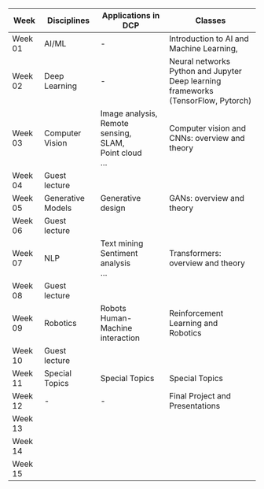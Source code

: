 | Week    | Disciplines       | Applications in DCP                                             | Classes                                                                                 |
| ------- | ----------------- | --------------------------------------------------------------- | --------------------------------------------------------------------------------------- |
| Week 01 | AI/ML             | \-                                                              | Introduction to AI and<br>Machine Learning,<br>                                         |
| Week 02 | Deep Learning     | \-                                                              | Neural networks<br>Python and Jupyter<br>Deep learning frameworks (TensorFlow, Pytorch) |
| Week 03 | Computer Vision   | Image analysis,<br>Remote sensing,<br>SLAM,<br>Point cloud<br>… | Computer vision and CNNs: overview and theory                                           |
| Week 04 | Guest lecture     |
| Week 05 | Generative Models | Generative design                                               | GANs: overview and theory                                                               |
| Week 06 | Guest lecture     |
| Week 07 | NLP               | Text mining<br>Sentiment analysis<br>…                          | Transformers: overview and theory                                                       |
| Week 08 | Guest lecture     |
| Week 09 | Robotics          | Robots<br>Human-Machine interaction                             | Reinforcement Learning and Robotics                                                     |
| Week 10 | Guest lecture     |
| Week 11 | Special Topics    | Special Topics                                                  | Special Topics                                                                          |
| Week 12 | \-                | \-                                                              | Final Project and Presentations                                                         |
| Week 13 |
| Week 14 |
| Week 15 | 